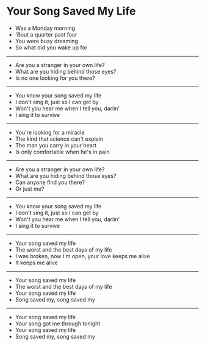 # Your Song Saved My Life

- Was a Monday morning
- 'Bout a quarter past four
- You were busy dreaming
- So what did you wake up for
***
- Are you a stranger in your own life?
- What are you hiding behind those eyes?
- Is no one looking for you there?
***
- You know your song saved my life
- I don't sing it, just so I can get by
- Won't you hear me when I tell you, darlin'
- I sing it to survive
***
- You're looking for a miracle
- The kind that science can't explain
- The man you carry in your heart
- Is only comfortable when he's in pain
***
- Are you a stranger in your own life?
- What are you hiding behind those eyes?
- Can anyone find you there?
- Or just me?
***
- You know your song saved my life
- I don't sing it, just so I can get by
- Won't you hear me when I tell you, darlin'
- I sing it to survive
***
- Your song saved my life
- The worst and the best days of my life
- I was broken, now I'm open, your love keeps me alive
- It keeps me alive
***
- Your song saved my life
- The worst and the best days of my life
- Your song saved my life
- Song saved my, song saved my
***
- Your song saved my life
- Your song got me through tonight
- Your song saved my life
- Song saved my, song saved my
